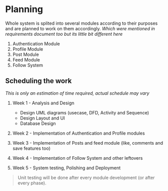 # Planning
Whole system is splited into several modules according to their purposes 
and are planned to work on them accordingly.
*Which were mentioned in requirements document too but its little bit different here*

1. Authentication Module
2. Profile Module
3. Post Module
4. Feed Module
5. Follow System

## Scheduling the work
*This is only an estimation of time required, actual schedule may vary*

1. Week 1 - Analysis and Design
   - Design UML diagrams (usecase, DFD, Activity and Sequence)
   - Design Layout and UI
   - Database Design

2. Week 2 - Implementation of Authentication and Profile modules
3. Week 3 - Implementation of Posts and feed module (like, comments and save features too) 
4. Week 4 - Implementation of Follow System and other leftovers
5. Week 5 - System testing, Polishing and Deployment

> Unit testing will be done after every module development (or after every phase).